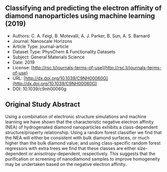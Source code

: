 
<div style="float: right; width: 200px" class='altmetric-embed' data-badge-type='donut' data-condensed='true' data-badge-details='right' data-doi="10.1039/c9nh00060g"></div>

## Classifying and predicting the electron affinity of diamond nanoparticles using machine learning (2019)
<script type="application/ld+json">
	{	
		"@context": {
			"bs": "https://bioschemas.org/",
			"schema": "https://schema.org/",
			"citation": "schema:citation",
			"name": "schema:name",
			"url": "schema:url",
			"variableMeasured": "schema:variableMeasured"
		},
		"variableMeasured": [
			{
				"@type": "schema:PropertyValue",
				"name": "MI-R1.3-ABSTRACT-BASIC-CHEMICAL_COMPOSITION"
			},
			{
				"@type": "schema:PropertyValue",
				"name": "MI-R1.3-ABSTRACT-PHYSCHEM-SHAPE"
			},
			{
				"@type": "schema:PropertyValue",
				"name": "MI-R1.3-ABSTRACT-PHYSCHEM-SIZE"
			}
		],
		"@type": "schema:Dataset",
		"name": "Classifying and predicting the electron affinity of diamond nanoparticles using machine learning",
		"url": "http://dx.doi.org/10.1039/C9NH00060G",
		"citation": "https://doi.org/10.1039/c9nh00060g",
		"@id": "10.1039/c9nh00060g",
		"http://purl.org/dc/terms/conformsTo": { "@type": "schema:CreativeWork", "@id": "https://bioschemas.org/profiles/Dataset/0.4-DRAFT" },
		"schema:license": "http://rsc.li/journals-terms-of-use",
		"schema:creator": [
		  {
			"@type": "schema:Organization",
			"name": "RiskGONE"
		  }
		],
		"schema:datePublished": "2019"
	}
</script>

* Authors: C. A. Feigl, B. Motevalli, A. J. Parker, B. Sun, A. S. Barnard
* Journal: Nanoscale Horizons
* Article Type: journal-article
* Dataset Type: PhysChem & Functionality Datasets
* Subject: General Materials Science
* Date: 2019
* License: [http://rsc.li/journals-terms-of-use](http://rsc.li/journals-terms-of-use)
* URL: [http://dx.doi.org/10.1039/C9NH00060G](http://dx.doi.org/10.1039/C9NH00060G)
* DOI: 10.1039/c9nh00060g


## Original Study Abstract

Using a combination of electronic structure simulations and machine learning we have shown that the characteristic negative electron affinity (NEA) of hydrogenated diamond nanoparticles exhibits a class-dependent structure/property relationship. Using a random forest classifier we find that the NEA will either be consistent with bulk diamond surfaces, or much higher than the bulk diamond value; and using class-specific random forest regressors with extra trees we find that these classes are either size-dependent or anisotropy-dependent, respectively. This suggests that the purification or screening of nanodiamond samples to improve homogeneity may be undertaken based on the negative electron affinity.
